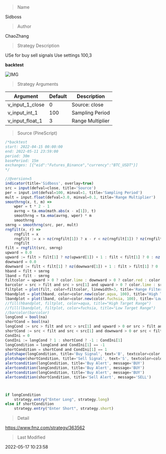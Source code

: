 
> Name

Sidboss

> Author

ChaoZhang

> Strategy Description

USe for buy sell signals
Use settings 100,3

**backtest**

 ![IMG](https://www.fmz.com/upload/asset/b303f4beec16df6188.jpg) 

> Strategy Arguments



|Argument|Default|Description|
|----|----|----|
|v_input_1_close|0|Source: close|high|low|open|hl2|hlc3|hlcc4|ohlc4|
|v_input_int_1|100|Sampling Period|
|v_input_float_1|3|Range Multiplier|


> Source (PineScript)

``` javascript
/*backtest
start: 2022-04-15 00:00:00
end: 2022-05-11 23:59:00
period: 30m
basePeriod: 15m
exchanges: [{"eid":"Futures_Binance","currency":"BTC_USDT"}]
*/

//@version=5
indicator(title='Sidboss', overlay=true)
src = input(defval=close, title='Source')
per = input.int(defval=100, minval=1, title='Sampling Period')
mult = input.float(defval=3.0, minval=0.1, title='Range Multiplier')
smoothrng(x, t, m) =>
    wper = t * 2 - 1
    avrng = ta.ema(math.abs(x - x[1]), t)
    smoothrng = ta.ema(avrng, wper) * m
    smoothrng
smrng = smoothrng(src, per, mult)
rngfilt(x, r) =>
    rngfilt = x
    rngfilt := x > nz(rngfilt[1]) ? x - r < nz(rngfilt[1]) ? nz(rngfilt[1]) : x - r : x + r > nz(rngfilt[1]) ? nz(rngfilt[1]) : x + r
    rngfilt
filt = rngfilt(src, smrng)
upward = 0.0
upward := filt > filt[1] ? nz(upward[1]) + 1 : filt < filt[1] ? 0 : nz(upward[1])
downward = 0.0
downward := filt < filt[1] ? nz(downward[1]) + 1 : filt > filt[1] ? 0 : nz(downward[1])
hband = filt + smrng
lband = filt - smrng
filtcolor = upward > 0 ? color.lime : downward > 0 ? color.red : color.orange
barcolor = src > filt and src > src[1] and upward > 0 ? color.lime : src > filt and src < src[1] and upward > 0 ? color.green : src < filt and src < src[1] and downward > 0 ? color.red : src < filt and src > src[1] and downward > 0 ? color.maroon : color.orange
filtplot = plot(filt, color=filtcolor, linewidth=3, title='Range Filter')
hbandplot = plot(hband, color=color.new(color.aqua, 100), title='High Target')
lbandplot = plot(lband, color=color.new(color.fuchsia, 100), title='Low Target')
//fill(hbandplot, filtplot, color=aqua, title="High Target Range")
//fill(lbandplot, filtplot, color=fuchsia, title="Low Target Range")
//barcolor(barcolor)
longCond = bool(na)
shortCond = bool(na)
longCond := src > filt and src > src[1] and upward > 0 or src > filt and src < src[1] and upward > 0
shortCond := src < filt and src < src[1] and downward > 0 or src < filt and src > src[1] and downward > 0
CondIni = 0
CondIni := longCond ? 1 : shortCond ? -1 : CondIni[1]
longCondition = longCond and CondIni[1] == -1
shortCondition = shortCond and CondIni[1] == 1
plotshape(longCondition, title='Buy Signal', text='B', textcolor=color.new(color.white, 0), style=shape.labelup, size=size.small, location=location.belowbar, color=color.new(color.green, 0))
plotshape(shortCondition, title='Sell Signal', text='S', textcolor=color.new(color.white, 0), style=shape.labeldown, size=size.small, location=location.abovebar, color=color.new(color.red, 0))
alertcondition(longCondition, title='Buy Alert', message='BUY')
alertcondition(longCondition, title='Buy Alert', message='BUY')
alertcondition(longCondition, title='Buy Alert', message='BUY')
alertcondition(shortCondition, title='Sell Alert', message='SELL')



if longCondition
    strategy.entry("Enter Long", strategy.long)
else if shortCondition
    strategy.entry("Enter Short", strategy.short)
```

> Detail

https://www.fmz.com/strategy/363562

> Last Modified

2022-05-17 10:23:58

